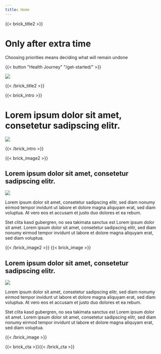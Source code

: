 ```yaml
---
title: Home
---
```

{{< brick_title2 >}}
# Only after extra time

Choosing priorities means deciding what will remain undone

{{< button "Health Journey" "/get-started/" >}}

![](/uploads/photos/title.jpg)

{{< /brick_title2 >}}

{{< brick_intro >}}

# Lorem ipsum dolor sit amet, consetetur sadipscing elitr.

![](/uploads/illustrations/Nature_Reflection.svg)

{{< /brick_intro >}}

{{< brick_image2 >}}

## Lorem ipsum dolor sit amet, consetetur sadipscing elitr.

![](/uploads/illustrations/tree.svg)

Lorem ipsum dolor sit amet, consetetur sadipscing elitr, sed diam nonumy eirmod tempor invidunt ut labore et dolore magna aliquyam erat, sed diam voluptua. At vero eos et accusam et justo duo dolores et ea rebum.

Stet clita kasd gubergren, no sea takimata sanctus est Lorem ipsum dolor sit amet. Lorem ipsum dolor sit amet, consetetur sadipscing elitr, sed diam nonumy eirmod tempor invidunt ut labore et dolore magna aliquyam erat, sed diam voluptua.

{{< /brick_image2 >}}
{{< brick_image >}}

## Lorem ipsum dolor sit amet, consetetur sadipscing elitr.

![](/uploads/illustrations/nature.svg)

Lorem ipsum dolor sit amet, consetetur sadipscing elitr, sed diam nonumy eirmod tempor invidunt ut labore et dolore magna aliquyam erat, sed diam voluptua. At vero eos et accusam et justo duo dolores et ea rebum.

Stet clita kasd gubergren, no sea takimata sanctus est Lorem ipsum dolor sit amet. Lorem ipsum dolor sit amet, consetetur sadipscing elitr, sed diam nonumy eirmod tempor invidunt ut labore et dolore magna aliquyam erat, sed diam voluptua.

{{< /brick_image >}}

{{< brick_cta >}}{{< /brick_cta >}}